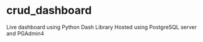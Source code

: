 # crud_dashboard
Live dashboard using Python Dash Library
Hosted using PostgreSQL server and PGAdmin4
